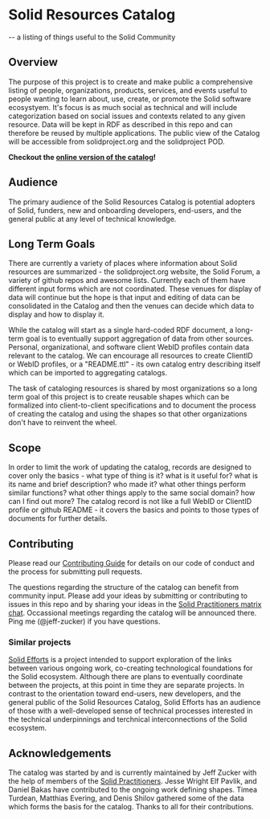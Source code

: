 # Solid Resources Catalog

-- a listing of things useful to the Solid Community

## Overview

The purpose of this project is to create and make public a comprehensive listing of people, organizations, products, services, and events useful to people wanting to learn about, use, create, or promote the Solid software ecosystyem.  It's focus is as much social as technical and will include categorization based on social issues and contexts related to any given resource. Data will be kept in RDF as described in this repo and can therefore be reused by multiple applications. The public view of the Catalog will be accessible from solidproject.org and the solidproject POD.

**Checkout the [online version of the catalog](https://solidproject.solidcommunity.net/catalog/)!**

## Audience

The primary audience of the Solid Resources Catalog is potential adopters of Solid, funders, new and onboarding developers, end-users, and the general public at any level of technical knowledge. 


## Long Term Goals

There are currently a variety of places where information about Solid resources are summarized - the solidproject.org website, the Solid Forum, a variety of github repos and awesome lists.  Currently each of them have different input forms which are not coordinated. These venues for display of data will continue but the hope is that input and editing of data can be consolidated in the Catalog and then the venues can decide which data to display and how to display it.

While the catalog will start as a single hard-coded RDF document, a long-term goal is to eventually support aggregation of data from other sources.  Personal, organizational, and software client WebID profiles contain data relevant to the catalog.  We can encourage all resources to create ClientID or WebID profiles, or a "README.ttl" - its own catalog entry describing itself which can be imported to aggregating catalogs.

The task of cataloging resources is shared by most organizations so a long term goal of this project is to create reusable shapes which can be formalized into client-to-client specifications and to document the process of creating the catalog and using the shapes so that other organizations don't have to reinvent the wheel.

## Scope 

In order to limit the work of updating the catalog, records are designed to cover only the basics - what type of thing is it? what is it useful for? what is its name and brief description? who made it? what other things perform similar functions? what other things apply to the same social domain? how can I find out more?  The catalog record is not like a full WebID or ClientID profile or github README - it covers the basics and points to those types of documents for further details.

## Contributing

Please read our [Contributing Guide](CONTRIBUTING.md) for details on our code of conduct and the process for submitting pull requests.

The questions regarding the structure of the catalog can benefit from community input.  Please add your ideas by submitting or contributing to issues in this repo and by sharing your ideas in the [Solid Practitioners matrix chat](https://matrix.to/#/#solid-practitioners:matrix.org).  Occassional meetings regarding the catalog will be announced there. Ping me (@jeff-zucker) if you have questions.

### Similar projects

[Solid Efforts](https://github.com/elf-pavlik/solid-efforts) is a project intended to support exploration of the links between various ongoing work, co-creating technological foundations for the Solid ecosystem. Although there are plans to eventually coordinate between the projects, at this point in time they are separate projects.  In contrast to the orientation toward end-users, new developers, and the general public of the Solid Resources Catalog, Solid Efforts has an audience of those with a well-developed sense of technical processes interested in the technical underpinnings and terchnical interconnections of the Solid ecosystem.

## Acknowledgements

The catalog was started by and is currently maintained by Jeff Zucker with the help of members of the [Solid Practitioners](https://github.com/solid-contrib/practitioners).  Jesse Wright Elf Pavlik, and Daniel Bakas have contributed to the ongoing work defining shapes.  Timea Turdean, Matthias Evering, and Denis Shilov gathered some of the data which forms the basis for the catalog.  Thanks to all for their contributions.

